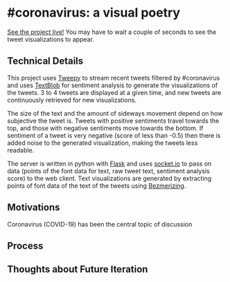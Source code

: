 # #coronavirus: a visual poetry

[See the project live!](https://tweet-py.herokuapp.com/) You may have to wait a couple of seconds to see the tweet visualizations to appear.


## Technical Details

This project uses [Tweepy](https://www.tweepy.org/) to stream recent tweets filtered by #coronavirus and uses [TextBlob](https://textblob.readthedocs.io/en/dev/index.html) for sentiment analysis to generate the visualizations of the tweets. 3 to 4 tweets are displayed at a given time, and new tweets are continuously retrieved for new visualizations.

The size of the text and the amount of sideways movement depend on how subjective the tweet is. Tweets with positive sentiments travel towards the top, and those with negative sentiments move towards the bottom. If sentiment of a tweet is very negative (score of less than -0.5) then there is added noise to the generated visualization, making the tweets less readable.

The server is written in python with [Flask](https://flask.palletsprojects.com/en/1.1.x/) and uses [socket.io](https://socket.io/) to pass on data (points of the font data for text, raw tweet text, sentiment analysis score) to the web client. Text visualizations are generated by extracting points of font data of the text of the tweets using [Bezmerizing](https://github.com/aparrish/bezmerizing).

## Motivations

Coronavirus (COVID-19) has been the central topic of discussion 

## Process




## Thoughts about Future Iteration
